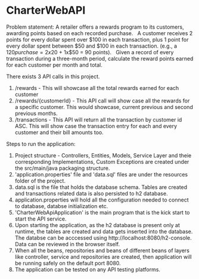 # CharterWebAPI

Problem statement: A retailer offers a rewards program to its customers, awarding points based on each recorded purchase.
 
A customer receives 2 points for every dollar spent over $100 in each transaction, plus 1 point for every
dollar spent between $50 and $100 in each transaction.
(e.g., a $120 purchase = 2x$20 + 1x$50 = 90 points).
 
Given a record of every transaction during a three-month period, calculate the reward points earned for
each customer per month and total.

There exists 3 API calls in this project. 
1. /rewards - This will showcase all the total rewards earned for each customer
2. /rewards/{customerId} - This API call will show case all the rewards for a specific customer. This would showcase, current previous and second previous months.
3. /transactions - This API will return all the transaction by customer id ASC. This will show case the transaction entry for each and every customer and their bill amounts too. 

Steps to run the application:
1. Project structure - Controllers, Entities, Models, Service Layer and theie corresponding Implementations, Custom Exceptions are created under the src/main/java packaging structure. 
2. 'application.properties' file and 'data.sql' files are under the resources folder of the project. 
3. data.sql is the file that holds the database schema. Tables are created and transactions related data is also persisted to h2 database. 
4. application.properties will hold all the configuration needed to connect to database, databse initialization etc.
5. 'CharterWebApiApplication' is the main program that is the kick start to start the API service. 
6. Upon starting the application, as the h2 database is present only at runtime, the tables are created and data gets inserted into the database. The databse can be acccessed using http://localhost:8080/h2-console. Data can be reviewed in the browser itself.
7. When all the beans, repositories and beans of different beans of layers like controller, service and repositories are created, then application will be running safely on the default port 8080.
8. The application can be tested on any API testing platforms.



